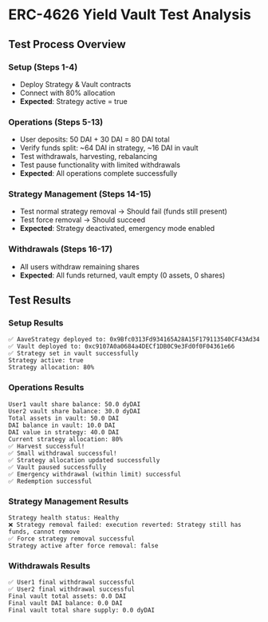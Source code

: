 # ERC-4626 Yield Vault Test Analysis

## Test Process Overview

### Setup (Steps 1-4)
- Deploy Strategy & Vault contracts
- Connect with 80% allocation
- **Expected**: Strategy active = true

### Operations (Steps 5-13)
- User deposits: 50 DAI + 30 DAI = 80 DAI total
- Verify funds split: ~64 DAI in strategy, ~16 DAI in vault
- Test withdrawals, harvesting, rebalancing
- Test pause functionality with limited withdrawals
- **Expected**: All operations complete successfully

### Strategy Management (Steps 14-15)
- Test normal strategy removal → Should fail (funds still present)
- Test force removal → Should succeed
- **Expected**: Strategy deactivated, emergency mode enabled

### Withdrawals (Steps 16-17)
- All users withdraw remaining shares
- **Expected**: All funds returned, vault empty (0 assets, 0 shares)

## Test Results

### Setup Results
```
✅ AaveStrategy deployed to: 0x9Bfc0313Fd934165A28A15F179113540CF43Ad34
✅ Vault deployed to: 0xc9107A0a0684a4DECf1DB0C9e3Fd0f0F04361e66
✅ Strategy set in vault successfully
Strategy active: true
Strategy allocation: 80%
```

### Operations Results
```
User1 vault share balance: 50.0 dyDAI
User2 vault share balance: 30.0 dyDAI
Total assets in vault: 50.0 DAI
DAI balance in vault: 10.0 DAI
DAI value in strategy: 40.0 DAI
Current strategy allocation: 80%
✅ Harvest successful!
✅ Small withdrawal successful!
✅ Strategy allocation updated successfully
✅ Vault paused successfully
✅ Emergency withdrawal (within limit) successful
✅ Redemption successful
```

### Strategy Management Results
```
Strategy health status: Healthy
❌ Strategy removal failed: execution reverted: Strategy still has funds, cannot remove
✅ Force strategy removal successful
Strategy active after force removal: false
```

### Withdrawals Results
```
✅ User1 final withdrawal successful
✅ User2 final withdrawal successful
Final vault total assets: 0.0 DAI
Final vault DAI balance: 0.0 DAI
Final vault total share supply: 0.0 dyDAI
```
